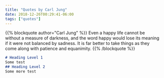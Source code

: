 ```yaml
---
title: "Quotes by Carl Jung"
date: 2018-12-26T00:29:41-06:00
tags: ["quotes"]
---
```


{{% blockquote author="Carl Jung" %}}
Even a happy life cannot be without a measure of darkness, and the word happy would lose its meaning if it were not balanced by sadness. It is far better to take things as they come along with patience and equanimity.
{{% /blockquote %}}

 ```md
# Heading Level 1
Some test
## Heading Level 2
Some more test
```
